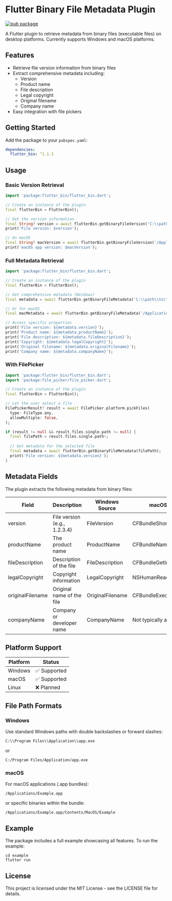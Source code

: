 # Flutter Binary File Metadata Plugin

[![pub package](https://img.shields.io/pub/v/flutter_bin.svg)](https://pub.dev/packages/flutter_bin)

A Flutter plugin to retrieve metadata from binary files (executable files) on desktop platforms. Currently supports Windows and macOS platforms.

## Features

- Retrieve file version information from binary files
- Extract comprehensive metadata including:
  - Version
  - Product name
  - File description
  - Legal copyright
  - Original filename
  - Company name
- Easy integration with file pickers

## Getting Started

Add the package to your `pubspec.yaml`:

```yaml
dependencies:
  flutter_bin: ^1.1.3
```

## Usage

### Basic Version Retrieval

```dart
import 'package:flutter_bin/flutter_bin.dart';

// Create an instance of the plugin
final flutterBin = FlutterBin();

// Get the version information
final String? version = await flutterBin.getBinaryFileVersion('C:\\path\\to\\file.exe');
print('File version: $version');

// On macOS
final String? macVersion = await flutterBin.getBinaryFileVersion('/Applications/Example.app');
print('macOS app version: $macVersion');
```

### Full Metadata Retrieval

```dart
import 'package:flutter_bin/flutter_bin.dart';

// Create an instance of the plugin
final flutterBin = FlutterBin();

// Get comprehensive metadata (Windows)
final metadata = await flutterBin.getBinaryFileMetadata('C:\\path\\to\\file.exe');

// Or for macOS
final macMetadata = await flutterBin.getBinaryFileMetadata('/Applications/Example.app');

// Access specific properties
print('File version: ${metadata.version}');
print('Product name: ${metadata.productName}');
print('File description: ${metadata.fileDescription}');
print('Copyright: ${metadata.legalCopyright}');
print('Original filename: ${metadata.originalFilename}');
print('Company name: ${metadata.companyName}');
```

### With FilePicker

```dart
import 'package:flutter_bin/flutter_bin.dart';
import 'package:file_picker/file_picker.dart';

// Create an instance of the plugin
final flutterBin = FlutterBin();

// Let the user select a file
FilePickerResult? result = await FilePicker.platform.pickFiles(
  type: FileType.any,
  allowMultiple: false,
);

if (result != null && result.files.single.path != null) {
  final filePath = result.files.single.path!;
  
  // Get metadata for the selected file
  final metadata = await flutterBin.getBinaryFileMetadata(filePath);
  print('File version: ${metadata.version}');
}
```

## Metadata Fields

The plugin extracts the following metadata from binary files:

| Field | Description | Windows Source | macOS Source |
|-------|-------------|----------------|--------------|
| version | File version (e.g., 1.2.3.4) | FileVersion | CFBundleShortVersionString |
| productName | The product name | ProductName | CFBundleName |
| fileDescription | Description of the file | FileDescription | CFBundleGetInfoString |
| legalCopyright | Copyright information | LegalCopyright | NSHumanReadableCopyright |
| originalFilename | Original name of the file | OriginalFilename | CFBundleExecutable |
| companyName | Company or developer name | CompanyName | Not typically available |

## Platform Support

| Platform | Status |
|----------|--------|
| Windows  | ✅ Supported |
| macOS    | ✅ Supported |
| Linux    | ❌ Planned |

## File Path Formats

### Windows
Use standard Windows paths with double backslashes or forward slashes:
```
C:\\Program Files\\Application\\app.exe
```
or
```
C:/Program Files/Application/app.exe
```

### macOS
For macOS applications (.app bundles):
```
/Applications/Example.app
```
or specific binaries within the bundle:
```
/Applications/Example.app/Contents/MacOS/Example
```

## Example

The package includes a full example showcasing all features. To run the example:

```
cd example
flutter run
```

## License

This project is licensed under the MIT License - see the LICENSE file for details.
